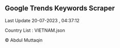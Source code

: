 

## Google Trends Keywords Scraper 
 
Last Update 20-07-2023 , 04:37:12

Country List :
VIETNAM.json



© Abdul Muttaqin 

